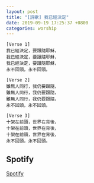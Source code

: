 ```yaml
---
layout: post
title: "[詩歌] 我已經決定"
date: 2019-09-19 17:25:37 +0800
categories: worship
---
```


```
[Verse 1]
我已經決定，要跟隨耶穌，
我已經決定，要跟隨耶穌，
我已經決定，要跟隨耶穌，
永不回頭，永不回頭。

[Verse 2]
雖無人同行，我仍要跟隨，
雖無人同行，我仍要跟隨，
雖無人同行，我仍要跟隨，
永不回頭，永不回頭。

[Verse 3]
十架在前頭，世界在背後，
十架在前頭，世界在背後，
十架在前頭，世界在背後，
永不回頭，永不回頭。

```

## Spotify
[Spotify](https://open.spotify.com/track/4PulQDtd4VvIic4GWWgiqZ?si=mleNDBaGRMmRwy4djVOfWA)